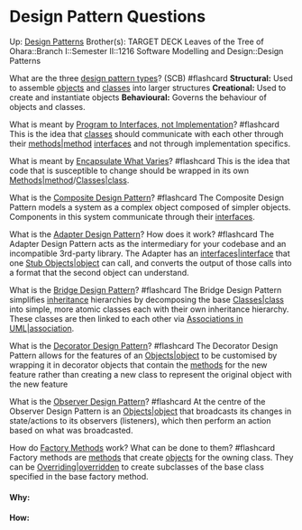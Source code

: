 # Design Pattern Questions

Up: [Design Patterns](design_patterns)
Brother(s):
TARGET DECK
Leaves of the Tree of Ohara::Branch I::Semester II::1216 Software Modelling and Design::Design Patterns

What are the three [design pattern types](design_pattern_types)? (SCB) #flashcard 
**Structural:** Used to assemble [objects](objects) and [classes](classes) into larger structures
**Creational:** Used to create and instantiate objects
**Behavioural:** Governs the behaviour of objects and classes.
<!--ID: 1713898042216-->

What is meant by [Program to Interfaces, not Implementation](program_to_interfaces,_not_implementation)? #flashcard 
This is the idea that [classes](classes) should communicate with each other through their [methods|method](methods|method) [interfaces](interfaces) and not through implementation specifics.
<!--ID: 1713898372183-->


What is meant by [Encapsulate What Varies](encapsulate_what_varies)? #flashcard 
This is the idea that code that is susceptible to change should be wrapped in its own [Methods|method](methods|method)/[Classes|class](classes|class).
<!--ID: 1713898372204-->


What is the [Composite Design Pattern](composite_design_pattern)? #flashcard 
The Composite Design Pattern models a system as a complex object composed of simpler objects. Components in this system communicate through their [interfaces](interfaces).
<!--ID: 1713898498512-->


What is the [Adapter Design Pattern](adapter_design_pattern)? How does it work? #flashcard 
The Adapter Design Pattern acts as the intermediary for your codebase and an incompatible 3rd-party library.
The Adapter has an [interfaces|interface](interfaces|interface) that one [Stub Objects|object](stub_objects|object) can call, and converts the output of those calls into a format that the second object can understand.
<!--ID: 1713898601863-->

What is the [Bridge Design Pattern](bridge_design_pattern)? #flashcard 
The Bridge Design Pattern simplifies [inheritance](inheritance) hierarchies by decomposing the base [Classes|class](classes|class) into simple, more atomic classes each with their own inheritance hierarchy. These classes are then linked to each other via [Associations in UML|association](associations_in_uml|association).
<!--ID: 1713898680069-->


What is the [Decorator Design Pattern](decorator_design_pattern)? #flashcard 
The Decorator Design Pattern allows for the features of an [Objects|object](objects|object) to be customised by wrapping it in decorator objects that contain the [methods](methods) for the new feature rather than creating a new class to represent the original object with the new feature
<!--ID: 1713898845344-->

What is the [Observer Design Pattern](observer_design_pattern)? #flashcard 
At the centre of the Observer Design Pattern is an [Objects|object](objects|object) that broadcasts its changes in state/actions to its observers (listeners), which then perform an action based on what was broadcasted.
<!--ID: 1713898933798-->


How do [Factory Methods](factory_methods) work? What can be done to them? #flashcard 
Factory methods are [methods](methods) that create [objects](objects) for the owning class.
They can be [Overriding|overridden](overriding|overridden) to create subclasses of the base class specified in the base factory method. 
<!--ID: 1713899515899-->

























#### Why:
#### How:









